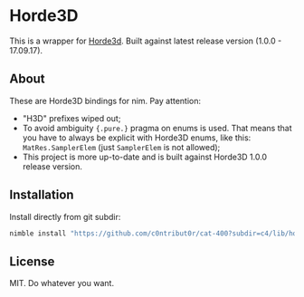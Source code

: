# Horde3D

This is a wrapper for [Horde3d](http://horde3d.org/). Built against latest release version (1.0.0 - 17.09.17).

## About

These are Horde3D bindings for nim. Pay attention:

- "H3D" prefixes wiped out;
- To avoid ambiguity `{.pure.}` pragma on enums is used. That means that you have to always be explicit with Horde3D enums, like this: `MatRes.SamplerElem` (just `SamplerElem` is not allowed);
- This project is more up-to-date and is built against Horde3D 1.0.0 release version.

## Installation

Install directly from git subdir:

```sh
nimble install "https://github.com/c0ntribut0r/cat-400?subdir=c4/lib/horde3d@#head"
```

## License

MIT. Do whatever you want.
